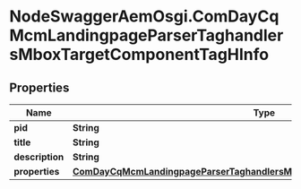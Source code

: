 # NodeSwaggerAemOsgi.ComDayCqMcmLandingpageParserTaghandlersMboxTargetComponentTagHInfo

## Properties
Name | Type | Description | Notes
------------ | ------------- | ------------- | -------------
**pid** | **String** |  | [optional] 
**title** | **String** |  | [optional] 
**description** | **String** |  | [optional] 
**properties** | [**ComDayCqMcmLandingpageParserTaghandlersMboxTargetComponentTagHProperties**](ComDayCqMcmLandingpageParserTaghandlersMboxTargetComponentTagHProperties.md) |  | [optional] 


